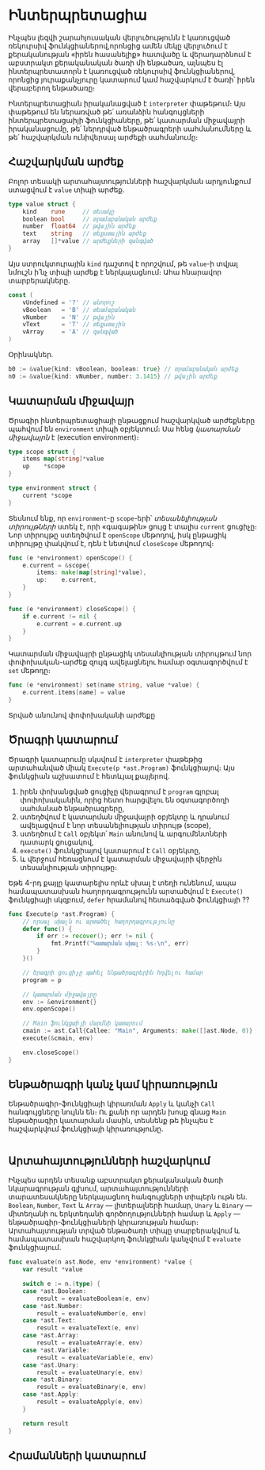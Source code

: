 # Ինտերպրետացիա

Ինչպես լեզվի շարահյուսական վերլուծությունն է կառուցված ռեկուրսիվ ֆունկցիաներով,որոնցից ամեն մեկը վերլուծում է քերականության «իրեն հասանելիք» հատվածը և վերադարձնում է աբստրակտ քերականական ծառի մի ենթածառ, այնպես էլ ինտերպրետատորն է կառուցված ռեկուրսիվ ֆունկցիաներով, որոնցից յուրաքանչյուրը կատարում կամ հաշվարկում է ծառի՝ իրեն վերաբերող ենթածառը։

Ինտերպրետացիան իրականացված է `interpreter` փաթեթում։ Այս փաթեթում են ներառված թե՛ առանձին հանգույցների ինտերպրետացաիյի ֆունկցիաները, թե՛ կատարման միջավայրի իրականացումը, թե՛ ներդրված ենթածրագրերի սահմանումները և թե՛ հաշվարկման ունիվերսալ արժեքի սահմանումը։ 

## Հաշվարկման արժեք

Բոլոր տեսակի արտահայտությունների հաշվարկման արդյունքում ստացվում է `value` տիպի արժեք.

```Go
type value struct {
	kind    rune     // տեսակը
	boolean bool     // տրամաբանական արժեք
	number  float64  // թվային արժեք
	text    string   // տեքստային արժեք
	array   []*value // արժեքների զանգված
}
```

Այս ստրուկտուրային `kind` դաշտով է որոշվում, թե `value`-ի տվյալ նմուշն ի՛նչ տիպի արժեք է ներկայացնում։ Ահա հնարավոր տարբերակները.

```Go
const (
	vUndefined = '?' // անորոշ
	vBoolean   = 'B' // տեամաբանական
	vNumber    = 'N' // թվային
	vText      = 'T' // տեքստային
	vArray     = 'A' // զանգված
)
```

Օրինակներ.

```Go
b0 := &value{kind: vBoolean, boolean: true} // տրամաբանական արժեք
n0 := &value{kind: vNumber, number: 3.1415} // թվային արժեք
```

## Կատարման միջավայր

Ծրագիր ինտերպրետացիայի ընթացքում հաշվարկված արժեքները պահվում են `environment` տիպի օբյեկտում։ Սա հենց _կատարման միջավայրն_ է (execution environment)։ 

```Go
type scope struct {
	items map[string]*value
	up    *scope
}

type environment struct {
	current *scope
}
```

Տեսնում ենք, որ `environment`-ը `scope`-երի՝ _տեսանելիության տիրույթների_ ստեկ է, որի «գագաթին» ցույց է տալիս `current` ցուցիչը։ Նոր տիրույթը ստեղծվում է `openScope` մեթոդով, իսկ ընթացիկ տիրույթը փակվում է, դեն է նետվում `closeScope` մեթոդով։

```Go
func (e *environment) openScope() {
	e.current = &scope{
		items: make(map[string]*value),
		up:    e.current,
	}
}

func (e *environment) closeScope() {
	if e.current != nil {
		e.current = e.current.up
	}
}
```

Կատարման միջավայրի ընթացիկ տեսանլիության տիրույթում նոր փոփոխական-արժեք զույգ ավելացնելու համար օգտագործվում է `set` մեթոդը։

```Go
func (e *environment) set(name string, value *value) {
	e.current.items[name] = value
}
```

Տրված անունով փոփոխականի արժեքը 

## Ծրագրի կատարում

Ծրագրի կատարումը սկսվում է `interpreter` փաթեթից արտահանված միակ `Execute(p *ast.Program)` ֆունկցիայով։ Այս ֆունկցիան աշխատում է հետևյալ քայլերով.
1. իրեն փոխանցված ցուցիչը վերագրում է `program` գլոբալ փոփոխականին, որից հետո հարցվելու են օգտագործողի սահմանած ենթածրագրերը,
2. ստեղծվում է կատարման միջավայրի օբյեկտը և դրանում ավելացվում է նոր տեսանելիության տիրույթ (scope),
3. ստեղծում է `Call` օբյեկտ՝ `Main` անունով և արգումենտների դատարկ ցուցակով,
4. `execute()` ֆունկցիայով կատարում է `Call` օբյեկտը, 
5. և վերջում հեռացնում է կատարման միջավայրի վերջին տեսանլիության տիրույթը։

Եթե 4-րդ քայլը կատարելիս որևէ սխալ է տեղի ունենում, ապա համապատասխան հաղորդագրությունն արտածվում է `Execute()` ֆունկցիայի սկզբում, `defer` հրամանով հետաձգված ֆունկցիայի ??

```Go
func Execute(p *ast.Program) {
	// որսալ սխալն ու արտածել հաղորդագրությունը
	defer func() {
		if err := recover(); err != nil {
			fmt.Printf("Կատարման սխալ: %s։\n", err)
		}
	}()

	// ծրագրի ցուցիչը պահել ենթածրագրերին հղվելու համար
	program = p

	// կատարման միջավայրը
	env := &environment{}
	env.openScope()

	// Main ֆունկցաիյի մարմնի կատարում
	cmain := ast.Call{Callee: "Main", Arguments: make([]ast.Node, 0)}
	execute(&cmain, env)

	env.closeScope()
}
```

## Ենթածրագրի կանչ կամ կիրառություն

Ենթածրագիր-ֆունկցիայի կիրառման `Apply` և կանչի `Call` հանգույցները նույնն են։ Ու քանի որ արդեն խոսք գնաց `Main` ենթածրագիր կատարման մասին, տեսնենք թե ինչպես է հաշվարկվում ֆունկցիայի կիրառությունը.

```Go
```


## Արտահայտությունների հաշվարկում

Ինչպես արդեն տեսանք աբստրակտ քերականական ծառի նկարագրության գլխում, արտահայտությունների տարատեսակները ներկայացնող հանգույցների տիպերն ութն են. `Boolean`, `Number`, `Text` և `Array` — լիտերալների համար, `Unary` և `Binary` — միտեղանի ու երկտեղանի գործողությունների համար և `Apply` — ենթածրագիր-ֆունկցիաների կիրառության համար։ Արտահայտության տրված ենթածառի տիպը տարբերակվում և համապատասխան հաշվարկող ֆունկցիան կանչվում է `evaluate` ֆունկցիայում.

```Go
func evaluate(n ast.Node, env *environment) *value {
	var result *value

	switch e := n.(type) {
	case *ast.Boolean:
		result = evaluateBoolean(e, env)
	case *ast.Number:
		result = evaluateNumber(e, env)
	case *ast.Text:
		result = evaluateText(e, env)
	case *ast.Array:
		result = evaluateArray(e, env)
	case *ast.Variable:
		result = evaluateVariable(e, env)
	case *ast.Unary:
		result = evaluateUnary(e, env)
	case *ast.Binary:
		result = evaluateBinary(e, env)
	case *ast.Apply:
		result = evaluateApply(e, env)
	}

	return result
}
```

## Հրամանների կատարում
